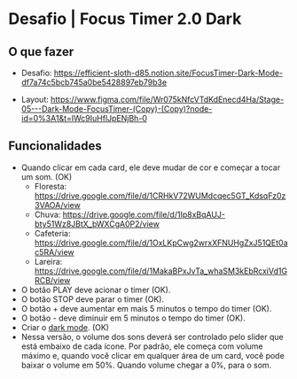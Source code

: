 # Desafio | Focus Timer 2.0 Dark

## O que fazer

- Desafio: https://efficient-sloth-d85.notion.site/FocusTimer-Dark-Mode-df7a74c5bcb745a0be5428897eb79b3e

- Layout: https://www.figma.com/file/Wr075kNfcVTdKdEnecd4Ha/Stage-05---Dark-Mode-FocusTimer-(Copy)-(Copy)?node-id=0%3A1&t=IWc9IuHflJpENjBh-0

## Funcionalidades

- Quando clicar em cada card, ele deve mudar de cor e começar a tocar um som. (OK)
  - Floresta: https://drive.google.com/file/d/1CRHkV72WUMdcqec5GT_KdsqFz0z3VAOA/view
  - Chuva: https://drive.google.com/file/d/1Ip8xBqAUJ-bty51Wz8JBtX_bWXCgA0P2/view
  - Cafeteria: https://drive.google.com/file/d/1OxLKpCwg2wrxXFNUHgZxJ51QEt0ac5RA/view
  - Lareira: https://drive.google.com/file/d/1MakaBPxJvTa_whaSM3kEbRcxiVd1GRCB/view
- O botão PLAY deve acionar o timer (OK).
- O botão STOP deve parar o timer (OK).
- O botão + deve aumentar em mais 5 minutos o tempo do timer (OK).
- O botão - deve diminuir em 5 minutos o tempo do timer (OK).
- Criar o [dark mode](https://www.figma.com/file/Wr075kNfcVTdKdEnecd4Ha/Stage-05---Dark-Mode-FocusTimer-(Copy)-(Copy)?t=AGIvPYpIJ48HIaoG-0). (OK)
- Nessa versão, o volume dos sons deverá ser controlado pelo slider que está embaixo de cada ícone. Por padrão, ele começa com volume máximo e, quando você clicar em qualquer área de um card, você pode baixar o volume em 50%. Quando volume chegar a 0%, para o som.
